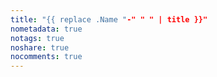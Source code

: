 ```yaml
---
title: "{{ replace .Name "-" " " | title }}"
nometadata: true
notags: true
noshare: true
nocomments: true
---
```


